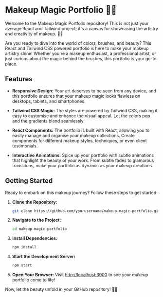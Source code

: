 # Makeup Magic Portfolio 💄✨

Welcome to the Makeup Magic Portfolio repository! This is not just your average React and Tailwind project; it's a canvas for showcasing the artistry and creativity of makeup. 🎨💅

Are you ready to dive into the world of colors, brushes, and beauty? This React and Tailwind CSS powered portfolio is here to make your makeup artistry shine! Whether you're a makeup enthusiast, a professional artist, or just curious about the magic behind the brushes, this portfolio is your go-to place.

## Features

- **Responsive Design:** Your art deserves to be seen from any device, and this portfolio ensures that your makeup magic looks flawless on desktops, tablets, and smartphones.

- **Tailwind CSS Magic:** The styles are powered by Tailwind CSS, making it easy to customise and enhance the visual appeal. Let the colors pop and the gradients blend seamlessly.

- **React Components:** The portfolio is built with React, allowing you to easily manage and organise your makeup collections. Create components for different makeup styles, techniques, or even client testimonials.

- **Interactive Animations:** Spice up your portfolio with subtle animations that highlight the beauty of your work. From subtle fades to glamorous transitions, make your portfolio as dynamic as your makeup creations.

## Getting Started

Ready to embark on this makeup journey? Follow these steps to get started:

1. **Clone the Repository:**
    ```bash
    git clone https://github.com/yourusername/makeup-magic-portfolio.git
    ```

2. **Navigate to the Project:**
    ```bash
    cd makeup-magic-portfolio
    ```

3. **Install Dependencies:**
    ```bash
    npm install
    ```

4. **Start the Development Server:**
    ```bash
    npm start
    ```

5. **Open Your Browser:**
    Visit [http://localhost:3000](http://localhost:3000) to see your makeup portfolio come to life!

Now, let the beauty unfold in your GitHub repository! 💖🚀
